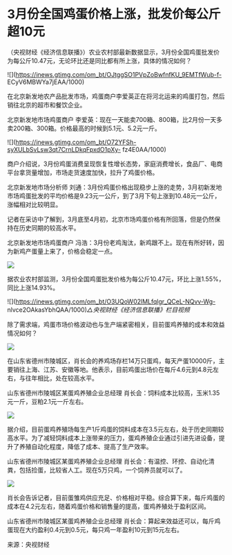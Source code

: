 # 3月份全国鸡蛋价格上涨，批发价每公斤超10元

（央视财经《经济信息联播》）农业农村部最新数据显示，3月份全国鸡蛋批发价为每公斤10.47元，无论环比还是同比都有所上涨，具体的情况如何？

![](https://inews.gtimg.com/om_bt/OJtggSO1PVpZoBwfnfKU_9EMTfWub-f-
ECyV6MBWYa7jEAA/1000)

在北京新发地农产品批发市场，鸡蛋商户李爱英正在将河北运来的鸡蛋打包，然后销往北京的超市和餐饮企业。

北京新发地市场鸡蛋商户 李爱英：现在一天能卖700箱、800箱，比2月份一天多卖200箱、300箱。价格最高的时候到5.1元、5.2元一斤。

![](https://inews.gtimg.com/om_bt/O72YFSh-syXULbSvLsw3qt7CrnLDkqFpxdO1pXy-
fz4E0AA/1000)

商户介绍说，3月份鸡蛋消费呈现恢复性增长态势，家庭消费增长，食品厂、电商平台拿货量增加，市场走货速度加快，拉升了鸡蛋价格。

北京新发地市场分析师
刘通：3月份鸡蛋价格出现稳步上涨的走势，3月初新发地市场鸡蛋批发的平均价格是9.23元一公斤，到了3月下旬上涨到10.48元一公斤，涨幅相对比较明显。

记者在采访中了解到，3月底至4月初，北京市场鸡蛋价格有所回落，但是仍然保持在历史同期的较高水平。

北京新发地市场鸡蛋商户 冯浩：3月份老鸡淘汰，新鸡跟不上。现在有所好转，因为新鸡产蛋量上来了，价格会稳定一点。

![](https://inews.gtimg.com/om_bt/OU9XYm-i6FRDmtJ40tjm44RBvAdLUAHObYeIFxDSYj8ecAA/1000)

据农业农村部监测，3月份全国鸡蛋批发价格为每公斤10.47元，环比上涨1.55%，同比上涨14.93%。

![](https://inews.gtimg.com/om_bt/O3UQoW02lMLfqlgr_QCeL-NQvv-Wg-
nlvce2OAkasYbhQAA/1000)_△央视财经《经济信息联播》栏目视频_

除了需求端，鸡蛋市场价格波动也与生产端紧密相关，目前蛋鸡养殖的成本和效益情况如何？

![](https://inews.gtimg.com/om_bt/O9XvE8SwXvwnjePxofUVMxbCv1K1eIl5FvXuDbtzNa6okAA/1000)

在山东省德州市陵城区，肖长会的养鸡场存栏14万只蛋鸡，每天产蛋10000斤，主要销往上海、江苏、安徽等地。他表示，目前鸡蛋出场价在每斤4.6元到4.8元左右，与往年相比，处在较高水平。

山东省德州市陵城区某蛋鸡养殖企业总经理 肖长会：饲料成本比较高，玉米1.35元一斤，豆粕2.1元一斤左右。

![](https://inews.gtimg.com/om_bt/O6y2J9_dRNTelNY1Od6dSYkPgHE_KHCe0jcDJ0BbutjLkAA/1000)

据介绍，目前蛋鸡养殖场每生产1斤鸡蛋的饲料成本在3.5元左右，处于历史同期较高水平。为了减轻饲料成本上涨带来的压力，蛋鸡养殖企业通过引进先进设备，提升了养殖自动化程度，降低了成本、提高了生产效率。

山东省德州市陵城区某蛋鸡养殖企业总经理 肖长会：有温控、环控、自动化清粪，包括捡蛋，比较省人工。现在5万只鸡，一个饲养员就可以了。

![](https://inews.gtimg.com/om_bt/OQRQv0q_WC2z1hyToAmDaURGMknQLg0uHw7bR7BlwHCqwAA/1000)

肖长会告诉记者，目前蛋雏鸡供应充足、价格相对平稳。综合算下来，每斤鸡蛋的成本在4.2元左右，随着鸡蛋价格和销售量的提高，蛋鸡养殖处于盈利区间。

山东省德州市陵城区某蛋鸡养殖企业总经理 肖长会：算起来效益还可以，每斤鸡蛋现在大约盈利0.4元到0.5元，每只鸡一年盈利10元到15元左右。

来源：央视财经

